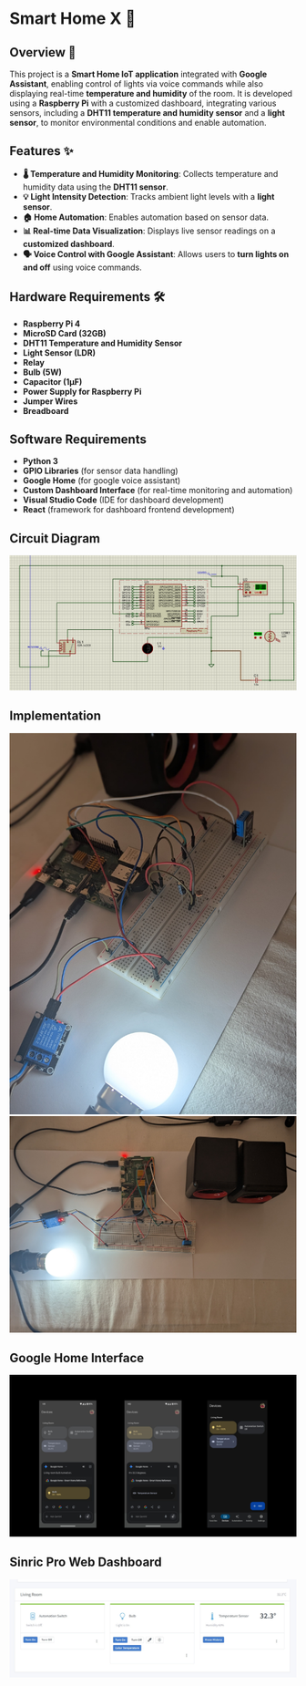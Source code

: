 # Smart Home X 🚀

## Overview 🏡

This project is a **Smart Home IoT application** integrated with **Google Assistant**, enabling control of lights via voice commands while also displaying real-time **temperature and humidity** of the room. It is developed using a **Raspberry Pi** with a customized dashboard, integrating various sensors, including a **DHT11 temperature and humidity sensor** and a **light sensor**, to monitor environmental conditions and enable automation.

## Features ✨

- **🌡️ Temperature and Humidity Monitoring**: Collects temperature and humidity data using the **DHT11 sensor**.
- **💡 Light Intensity Detection**: Tracks ambient light levels with a **light sensor**.
- **🏠 Home Automation**: Enables automation based on sensor data.
- **📊 Real-time Data Visualization**: Displays live sensor readings on a **customized dashboard**.
- **🗣️ Voice Control with Google Assistant**: Allows users to **turn lights on and off** using voice commands.

## Hardware Requirements 🛠️

- **Raspberry Pi 4**  
- **MicroSD Card (32GB)**  
- **DHT11 Temperature and Humidity Sensor**  
- **Light Sensor (LDR)**  
- **Relay**  
- **Bulb (5W)**  
- **Capacitor (1µF)**  
- **Power Supply for Raspberry Pi**  
- **Jumper Wires**  
- **Breadboard**  

## Software Requirements

- **Python 3**  
- **GPIO Libraries** (for sensor data handling)
- **Google Home** (for google voice assistant)
- **Custom Dashboard Interface** (for real-time monitoring and automation)  
- **Visual Studio Code** (IDE for dashboard development)  
- **React** (framework for dashboard frontend development)

## Circuit Diagram
![Circuit Diagram](https://github.com/IN4300-Embedded-Systems-Project/B20_Group19/blob/main/Images/Circuit%20Diagram.png)

## Implementation
![Circuit Diagram](https://github.com/IN4300-Embedded-Systems-Project/B20_Group19/blob/main/Images/Smart%20Home%20%20(7).jpg)
![Circuit Diagram](https://github.com/IN4300-Embedded-Systems-Project/B20_Group19/blob/main/Images/Smart%20Home%20%20(8).jpg)



## Google Home Interface
![Google home](https://github.com/IN4300-Embedded-Systems-Project/B20_Group19/blob/main/Images/Smart%20Home.png)

## Sinric Pro Web Dashboard
![SinricPro](https://github.com/IN4300-Embedded-Systems-Project/B20_Group19/blob/main/Images/Smart%20Home%20%20(4).jpg)



